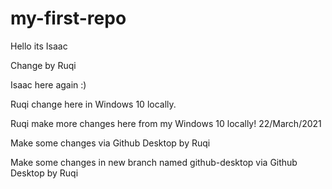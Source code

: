 # my-first-repo

Hello its Isaac 

Change by Ruqi

Isaac here again :) 

Ruqi change here in Windows 10 locally.

Ruqi make more changes here from my Windows 10 locally! 22/March/2021

Make some changes via Github Desktop by Ruqi

Make some changes in new branch named github-desktop via Github Desktop by Ruqi
